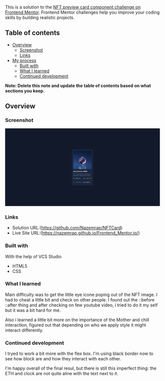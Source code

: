 This is a solution to the [NFT preview card component challenge on Frontend Mentor](https://www.frontendmentor.io/challenges/nft-preview-card-component-SbdUL_w0U). Frontend Mentor challenges help you improve your coding skills by building realistic projects. 

## Table of contents

- [Overview](#overview)
  - [Screenshot](#screenshot)
  - [Links](#links)
- [My process](#my-process)
  - [Built with](#built-with)
  - [What I learned](#what-i-learned)
  - [Continued development](#continued-development)

**Note: Delete this note and update the table of contents based on what sections you keep.**

## Overview

### Screenshot

![](./images/ScreenShotNFT.jpg)

### Links

- Solution URL:(https://github.com/Nazemrap/NFTCard)
- Live Site URL:(https://nazemrap.github.io/Frontend_Mentor.io/)


### Built with

With the help of VCS Studio
- HTML5
- CSS

### What I learned

Main difficulty was to get the little eye icone poping out of the NFT image. I had to cheat a little bit and check on other people. 
I found out the ::before ::after thing and after checking on few youtube video, i tried to do it my self but it was a bit hard for me. 

Also i learned a little bit more on the importance of the Mother and chill interaction, figured out that depending on who we apply style it might interact differently. 

### Continued development

I tryed to work a bit more with the flex box. I'm using black border now to see how block are and how they interact with each other. 

I'm happy overall of the final resul, but there is still this imperfect thing:  the ETH and clock are not quite aline with the text next to it. 
